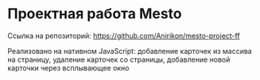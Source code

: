 # Проектная работа Mesto
Ссылка на репозиторий: https://github.com/Anirikon/mesto-project-ff

Реализовано на нативном JavaScript: добавление карточек из массива на страницу, удаление карточек со страницы, добавление новой карточки через всплывающее окно
